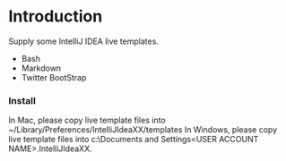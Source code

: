Introduction
==================
Supply some IntelliJ IDEA live templates.

* Bash
* Markdown
* Twitter BootStrap

### Install
In Mac, please copy live template files into ~/Library/Preferences/IntelliJIdeaXX/templates
In Windows, please copy live template files into c:\Documents and Settings\<USER ACCOUNT NAME>\.IntelliJIdeaXX.
